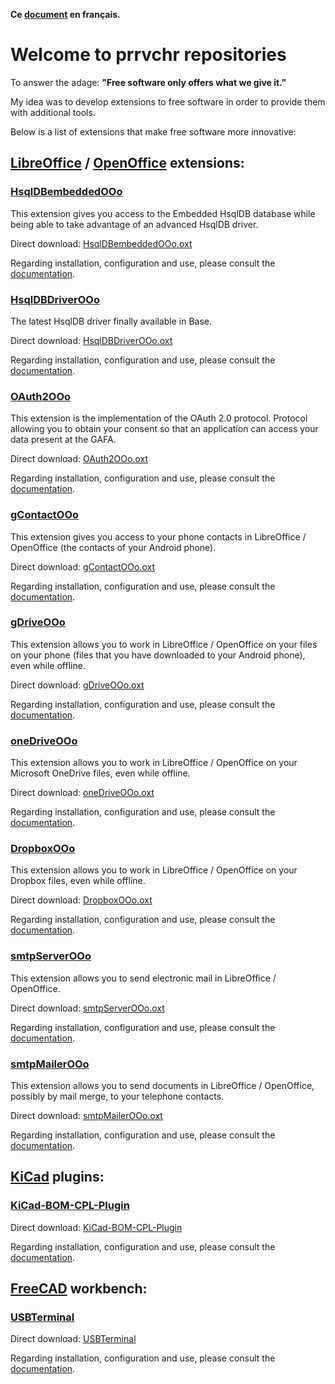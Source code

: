 **Ce [document](https://prrvchr.github.io/README_fr) en français.**

# Welcome to prrvchr repositories

To answer the adage: **"Free software only offers what we give it."**

My idea was to develop extensions to free software in order to provide them with additional tools.

Below is a list of extensions that make free software more innovative:

## [LibreOffice](https://www.libreoffice.org/download/download/) / [OpenOffice](https://www.openoffice.org/download/index.html) extensions:

### [HsqlDBembeddedOOo](https://github.com/prrvchr/HsqlDBembeddedOOo)

This extension gives you access to the Embedded HsqlDB database while being able to take advantage of an advanced HsqlDB driver.

Direct download: [HsqlDBembeddedOOo.oxt](https://github.com/prrvchr/HsqlDBembeddedOOo/raw/master/HsqlDBembeddedOOo.oxt)

Regarding installation, configuration and use, please consult the [documentation](https://prrvchr.github.io/HsqlDBembeddedOOo/).

### [HsqlDBDriverOOo](https://github.com/prrvchr/HsqlDBDriverOOo/)

The latest HsqlDB driver finally available in Base.

Direct download: [HsqlDBDriverOOo.oxt](https://github.com/prrvchr/HsqlDBDriverOOo/raw/master/HsqlDBDriverOOo.oxt)

Regarding installation, configuration and use, please consult the [documentation](https://prrvchr.github.io/HsqlDBDriverOOo/).

### [OAuth2OOo](https://github.com/prrvchr/OAuth2OOo)

This extension is the implementation of the OAuth 2.0 protocol. Protocol allowing you to obtain your consent so that an application can access your data present at the GAFA.

Direct download: [OAuth2OOo.oxt](https://github.com/prrvchr/OAuth2OOo/raw/master/OAuth2OOo.oxt)

Regarding installation, configuration and use, please consult the [documentation](https://prrvchr.github.io/OAuth2OOo/).

### [gContactOOo](https://github.com/prrvchr/gContactOOo/)

This extension gives you access to your phone contacts in LibreOffice / OpenOffice (the contacts of your Android phone).

Direct download: [gContactOOo.oxt](https://github.com/prrvchr/gContactOOo/raw/master/gContactOOo.oxt)

Regarding installation, configuration and use, please consult the [documentation](https://prrvchr.github.io/gContactOOo/).

### [gDriveOOo](https://github.com/prrvchr/gDriveOOo/)

This extension allows you to work in LibreOffice / OpenOffice on your files on your phone (files that you have downloaded to your Android phone), even while offline.

Direct download: [gDriveOOo.oxt](https://github.com/prrvchr/gDriveOOo/raw/master/gDriveOOo.oxt)

Regarding installation, configuration and use, please consult the [documentation](https://prrvchr.github.io/gDriveOOo/).

### [oneDriveOOo](https://github.com/prrvchr/oneDriveOOo/)

This extension allows you to work in LibreOffice / OpenOffice on your Microsoft OneDrive files, even while offline.

Direct download: [oneDriveOOo.oxt](https://github.com/prrvchr/oneDriveOOo/raw/master/oneDriveOOo.oxt)

Regarding installation, configuration and use, please consult the [documentation](https://prrvchr.github.io/oneDriveOOo/).

### [DropboxOOo](https://github.com/prrvchr/DropboxOOo/)

This extension allows you to work in LibreOffice / OpenOffice on your Dropbox files, even while offline.

Direct download: [DropboxOOo.oxt](https://github.com/prrvchr/DropboxOOo/raw/master/DropboxOOo.oxt)

Regarding installation, configuration and use, please consult the [documentation](https://prrvchr.github.io/DropboxOOo/).

### [smtpServerOOo](https://github.com/prrvchr/smtpServerOOo/)

This extension allows you to send electronic mail in LibreOffice / OpenOffice.

Direct download: [smtpServerOOo.oxt](https://github.com/prrvchr/smtpServerOOo/raw/main/smtpServerOOo.oxt)

Regarding installation, configuration and use, please consult the [documentation](https://prrvchr.github.io/smtpServerOOo/).

### [smtpMailerOOo](https://github.com/prrvchr/smtpMailerOOo/)

This extension allows you to send documents in LibreOffice / OpenOffice, possibly by mail merge, to your telephone contacts.

Direct download: [smtpMailerOOo.oxt](https://github.com/prrvchr/smtpMailerOOo/raw/master/smtpMailerOOo.oxt)

Regarding installation, configuration and use, please consult the [documentation](https://prrvchr.github.io/smtpMailerOOo/).

## [KiCad](https://kicad-pcb.org/download/) plugins:

### [KiCad-BOM-CPL-Plugin](https://github.com/prrvchr/KiCad-BOM-CPL-Plugin/)

Direct download: [KiCad-BOM-CPL-Plugin](https://github.com/prrvchr/KiCad-BOM-CPL-Plugin/archive/v0.0.5.zip)

Regarding installation, configuration and use, please consult the [documentation](https://prrvchr.github.io/KiCad-BOM-CPL-Plugin/).

## [FreeCAD](https://www.freecadweb.org/downloads.php) workbench:

### [USBTerminal](https://github.com/prrvchr/USBTerminal/)

Direct download: [USBTerminal](https://github.com/prrvchr/USBTerminal/archive/v0.7.zip)

Regarding installation, configuration and use, please consult the [documentation](https://prrvchr.github.io/USBTerminal/).
